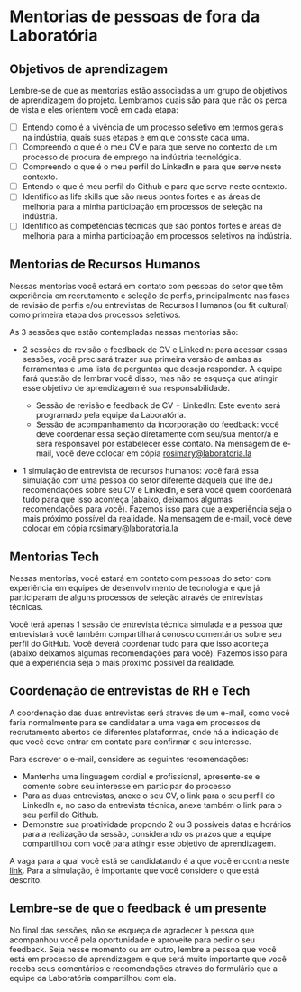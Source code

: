 # Mentorias de pessoas de fora da Laboratória

## Objetivos de aprendizagem

Lembre-se de que as mentorias estão associadas a um grupo de objetivos de
aprendizagem do projeto. Lembramos quais são para que não os perca de vista e
eles orientem você em cada etapa:

- [ ] Entendo como é a vivência de um processo seletivo em termos gerais na
  indústria, quais suas etapas e em que consiste cada uma.
- [ ] Compreendo o que é o meu CV e para que serve no contexto de um processo
  de procura de emprego na indústria tecnológica.
- [ ] Compreendo o que é o meu perfil do LinkedIn e para que serve neste
  contexto.
- [ ] Entendo o que é meu perfil do Github e para que serve neste contexto.
- [ ] Identifico as life skills que são meus pontos fortes e as áreas de
  melhoria para a minha participação em processos de seleção na indústria.
- [ ] Identifico as competências técnicas que são pontos fortes e áreas de
  melhoria para a minha participação em processos seletivos na indústria.

## Mentorias de Recursos Humanos

Nessas mentorias você estará em contato com pessoas do setor que têm
experiência em recrutamento e seleção de perfis, principalmente nas fases de
revisão de perfis e/ou entrevistas de Recursos Humanos (ou fit cultural) como
primeira etapa dos processos seletivos.

As 3 sessões que estão contempladas nessas mentorias são:

- 2 sessões de revisão e feedback de CV e LinkedIn: para acessar essas sessões,
  você precisará trazer sua primeira versão de ambas as ferramentas e uma lista
  de perguntas que deseja responder. A equipe fará questão de lembrar você
  disso, mas não se esqueça que atingir esse objetivo de aprendizagem é sua
  responsabilidade.

  * Sessão de revisão e feedback de CV + LinkedIn: Este evento será programado
    pela equipe da Laboratória.
  * Sessão de acompanhamento da incorporação do feedback: você deve coordenar
    essa seção diretamente com seu/sua mentor/a e será responsável por
    estabelecer esse contato. Na mensagem de e-mail, você deve colocar em cópia
    rosimary@laboratoria.la

- 1 simulação de entrevista de recursos humanos: você fará essa simulação com
  uma pessoa do setor diferente daquela que lhe deu recomendações sobre seu CV
  e LinkedIn, e será você quem coordenará tudo para que isso aconteça (abaixo,
  deixamos algumas recomendações para você). Fazemos isso para que a
  experiência seja o mais próximo possível da realidade. Na mensagem de e-mail,
  você deve colocar em cópia rosimary@laboratoria.la

## Mentorias Tech

Nessas mentorias, você estará em contato com pessoas do setor com experiência
em equipes de desenvolvimento de tecnologia e que já participaram de alguns
processos de seleção através de entrevistas técnicas.

Você terá apenas 1 sessão de entrevista técnica simulada e a pessoa que
entrevistará você também compartilhará conosco comentários sobre seu perfil do
GitHub. Você deverá coordenar tudo para que isso aconteça (abaixo deixamos
algumas recomendações para você). Fazemos isso para que a experiência seja o
mais próximo possível da realidade.

## Coordenação de entrevistas de RH e Tech

A coordenação das duas entrevistas será através de um e-mail, como você faria
normalmente para se candidatar a uma vaga em processos de recrutamento abertos
de diferentes plataformas, onde há a indicação de que você deve entrar em
contato para confirmar o seu interesse.

Para escrever o e-mail, considere as seguintes recomendações:

- Mantenha uma linguagem cordial e profissional, apresente-se e comente sobre
  seu interesse em participar do processo
- Para as duas entrevistas, anexe o seu CV, o link para o seu perfil do
  LinkedIn e, no caso da entrevista técnica, anexe também o link para o seu
  perfil do Github.
- Demonstre sua proatividade propondo 2 ou 3 possíveis datas e horários para a
  realização da sessão, considerando os prazos que a equipe compartilhou com
  você para atingir esse objetivo de aprendizagem.

A vaga para a qual você está se candidatando é a que você encontra neste
[link](https://docs.google.com/document/d/1GSUWNtztg7FMIiH_k-FfNTIQ8gPPU6Ya/edit).
Para a simulação, é importante que você considere o que está descrito.

## Lembre-se de que o feedback é um presente

No final das sessões, não se esqueça de agradecer à pessoa que acompanhou você
pela oportunidade e aproveite para pedir o seu feedback. Seja nesse momento ou
em outro, lembre a pessoa que você está em processo de aprendizagem e que será
muito importante que você receba seus comentários e recomendações através do
formulário que a equipe da Laboratória compartilhou com ela.

